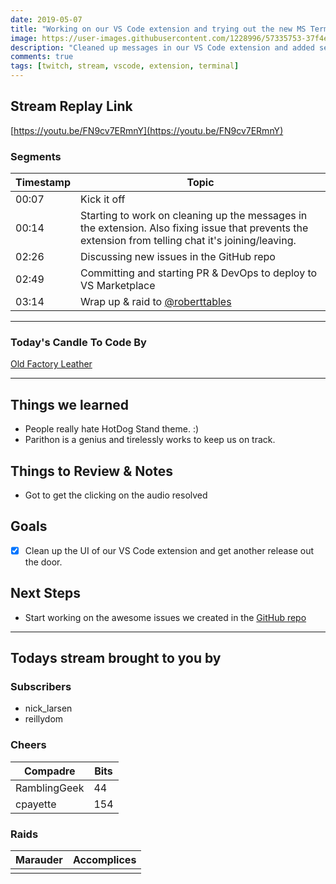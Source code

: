 ```yaml
---
date: 2019-05-07 
title: "Working on our VS Code extension and trying out the new MS Terminal bits"
image: https://user-images.githubusercontent.com/1228996/57335753-37f4ed00-70e9-11e9-9d5e-d3eacc4c1112.png
description: "Cleaned up messages in our VS Code extension and added several new issues for enhancements to GitHub.  Finally deployed an updated version to VS Marketplace."
comments: true
tags: [twitch, stream, vscode, extension, terminal]
---
```


## Stream Replay Link

[https://youtu.be/FN9cv7ERmnY](https://youtu.be/FN9cv7ERmnY)

<!--more-->

### Segments

| Timestamp     | Topic
| ---           | ---
| 00:07         | Kick it off
| 00:14         | Starting to work on cleaning up the messages in the extension.  Also fixing issue that prevents the extension from telling chat it's joining/leaving.
| 02:26         | Discussing new issues in the GitHub repo
| 02:49         | Committing and starting PR & DevOps to deploy to VS Marketplace
| 03:14         | Wrap up & raid to [@roberttables](https://twitch.tv/roberttables)

---

### Today's Candle To Code By

[Old Factory Leather](https://amzn.to/2IHHPNJ)

---

## Things we learned

- People really hate HotDog Stand theme. :)
- Parithon is a genius and tirelessly works to keep us on track.

## Things to Review & Notes

- Got to get the clicking on the audio resolved

## Goals

- [x] Clean up the UI of our VS Code extension and get another release out the door.

## Next Steps

- Start working on the awesome issues we created in the [GitHub repo](https://github.com/MichaelJolley/vscode-twitch-themer/issues)

---

## Todays stream brought to you by

### Subscribers

- nick_larsen
- reillydom

### Cheers

| Compadre          | Bits
| ---               | ---
| RamblingGeek      | 44
| cpayette          | 154

### Raids

| Marauder          | Accomplices
| ---               | ---
|                   |
